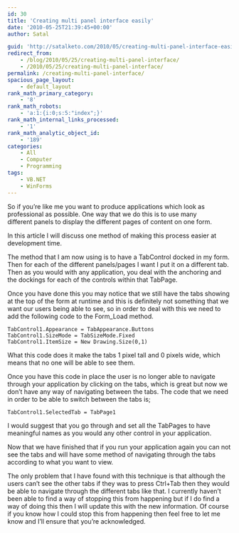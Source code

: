 ```yaml
---
id: 30
title: 'Creating multi panel interface easily'
date: '2010-05-25T21:39:45+00:00'
author: Satal

guid: 'http://satalketo.com/2010/05/creating-multi-panel-interface-easily/'
redirect_from:
    - /blog/2010/05/25/creating-multi-panel-interface/
    - /2010/05/25/creating-multi-panel-interface/
permalink: /creating-multi-panel-interface/
spacious_page_layout:
    - default_layout
rank_math_primary_category:
    - '8'
rank_math_robots:
    - 'a:1:{i:0;s:5:"index";}'
rank_math_internal_links_processed:
    - '1'
rank_math_analytic_object_id:
    - '189'
categories:
    - All
    - Computer
    - Programming
tags:
    - VB.NET
    - WinForms
---
```


So if you’re like me you want to produce applications which look as professional as possible. One way that we do this is to use many  
different panels to display the different pages of content on one form.

In this article I will discuss one method of making this process easier at development time.

The method that I am now using is to have a TabControl docked in my form. Then for each of the different panels/pages I want I put it on a different tab. Then as you would with any application, you deal with the anchoring and the dockings for each of the controls within that TabPage.

Once you have done this you may notice that we still have the tabs showing at the top of the form at runtime and this is definitely not something that we want our users being able to see, so in order to deal with this we need to add the following code to the Form\_Load method.

```vbnet
TabControl1.Appearance = TabAppearance.Buttons
TabControl1.SizeMode = TabSizeMode.Fixed
TabControl1.ItemSize = New Drawing.Size(0,1)
```

What this code does it make the tabs 1 pixel tall and 0 pixels wide, which means that no one will be able to see them.

Once you have this code in place the user is no longer able to navigate through your application by clicking on the tabs, which is great but now we don’t have any way of navigating between the tabs. The code that we need in order to be able to switch between the tabs is;

```vbnet
TabControl1.SelectedTab = TabPage1
```

I would suggest that you go through and set all the TabPages to have meaningful names as you would any other control in your application.

Now that we have finished that if you run your application again you can not see the tabs and will have some method of navigating through the tabs according to what you want to view.

The only problem that I have found with this technique is that although the users can’t see the other tabs if they was to press Ctrl+Tab then they would be able to navigate through the different tabs like that. I currently haven’t been able to find a way of stopping this from happening but if I do find a way of doing this then I will update this with the new information. Of course if you know how I could stop this from happening then feel free to let me know and I’ll ensure that you’re acknowledged.